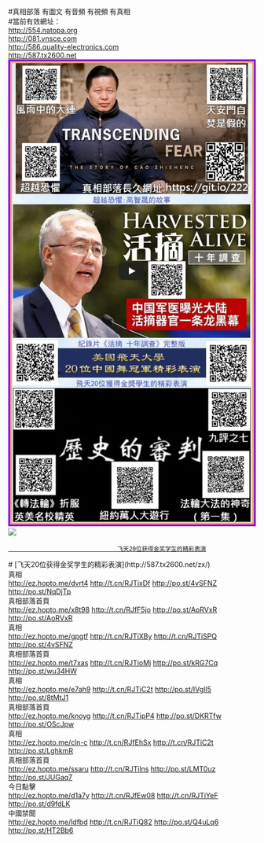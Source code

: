 

#真相部落 有圖文 有音頻 有視頻 有真相<br>
#當前有效網址：<br>
http://554.natopa.org<br>
http://081.vnsce.com<br>
http://586.quality-electronics.com<br>
http://587.tx2600.net<br>
<a href="https://git.io/222"><img src="kcsOH10artJudge.jpg"></a>
<a href="http://587.tx2600.net/zx/" target="_blank"><img src="http://587.tx2600.net/pic/2016/11/p7829911a215010452.jpg">

                                   飞天20位获得金奖学生的精彩表演
</a>
# [飞天20位获得金奖学生的精彩表演](http://587.tx2600.net/zx/)

<div class="linkbox"><div class="title">真相<div id="url">  <a href="http://ez.hopto.me/dvrt4" target=_blank>http://ez.hopto.me/dvrt4</a>    <a href="http://t.cn/RJTixDf" target=_blank>http://t.cn/RJTixDf</a>    <a href="http://po.st/4vSFNZ" target=_blank>http://po.st/4vSFNZ</a>    <a href="http://po.st/NqDjTp" target=_blank>http://po.st/NqDjTp</a>  </div></div><div class="title">真相部落首頁<div id="url">  <a href="http://ez.hopto.me/x8t98" target=_blank>http://ez.hopto.me/x8t98</a>    <a href="http://t.cn/RJfF5jo" target=_blank>http://t.cn/RJfF5jo</a>    <a href="http://po.st/AoRVxR" target=_blank>http://po.st/AoRVxR</a>    <a href="http://po.st/AoRVxR" target=_blank>http://po.st/AoRVxR</a>  </div></div><div class="title">真相<div id="url">  <a href="http://ez.hopto.me/gpgtf" target=_blank>http://ez.hopto.me/gpgtf</a>    <a href="http://t.cn/RJTiXBy" target=_blank>http://t.cn/RJTiXBy</a>    <a href="http://t.cn/RJTiSPQ" target=_blank>http://t.cn/RJTiSPQ</a>    <a href="http://po.st/4vSFNZ" target=_blank>http://po.st/4vSFNZ</a>  </div></div><div class="title">真相部落首頁<div id="url">  <a href="http://ez.hopto.me/t7xas" target=_blank>http://ez.hopto.me/t7xas</a>    <a href="http://t.cn/RJTioMj" target=_blank>http://t.cn/RJTioMj</a>    <a href="http://po.st/kRG7Cq" target=_blank>http://po.st/kRG7Cq</a>    <a href="http://po.st/wu34HW" target=_blank>http://po.st/wu34HW</a>  </div></div><div class="title">真相<div id="url">  <a href="http://ez.hopto.me/e7ah9" target=_blank>http://ez.hopto.me/e7ah9</a>    <a href="http://t.cn/RJTiC2t" target=_blank>http://t.cn/RJTiC2t</a>    <a href="http://po.st/IVglI5" target=_blank>http://po.st/IVglI5</a>    <a href="http://po.st/8tMtJ1" target=_blank>http://po.st/8tMtJ1</a>  </div></div><div class="title">真相部落首頁<div id="url">  <a href="http://ez.hopto.me/knoyg" target=_blank>http://ez.hopto.me/knoyg</a>    <a href="http://t.cn/RJTipP4" target=_blank>http://t.cn/RJTipP4</a>    <a href="http://po.st/DKRTfw" target=_blank>http://po.st/DKRTfw</a>    <a href="http://po.st/OScJpw" target=_blank>http://po.st/OScJpw</a>  </div></div><div class="title">真相<div id="url">  <a href="http://ez.hopto.me/cln-c" target=_blank>http://ez.hopto.me/cln-c</a>    <a href="http://t.cn/RJfEhSx" target=_blank>http://t.cn/RJfEhSx</a>    <a href="http://t.cn/RJTiC2t" target=_blank>http://t.cn/RJTiC2t</a>    <a href="http://po.st/LghkmR" target=_blank>http://po.st/LghkmR</a>  </div></div><div class="title">真相部落首頁<div id="url">  <a href="http://ez.hopto.me/ssaru" target=_blank>http://ez.hopto.me/ssaru</a>    <a href="http://t.cn/RJTilns" target=_blank>http://t.cn/RJTilns</a>    <a href="http://po.st/LMT0uz" target=_blank>http://po.st/LMT0uz</a>    <a href="http://po.st/JUGaq7" target=_blank>http://po.st/JUGaq7</a>  </div></div><div class="title">今日點擊<div id="url">  <a href="http://ez.hopto.me/d1a7y" target=_blank>http://ez.hopto.me/d1a7y</a>    <a href="http://t.cn/RJfEw08" target=_blank>http://t.cn/RJfEw08</a>    <a href="http://t.cn/RJTiYeF" target=_blank>http://t.cn/RJTiYeF</a>    <a href="http://po.st/d9fdLK" target=_blank>http://po.st/d9fdLK</a>  </div></div><div class="title">中國禁聞<div id="url">  <a href="http://ez.hopto.me/ldfbd" target=_blank>http://ez.hopto.me/ldfbd</a>    <a href="http://t.cn/RJTiQ82" target=_blank>http://t.cn/RJTiQ82</a>    <a href="http://po.st/Q4uLq6" target=_blank>http://po.st/Q4uLq6</a>    <a href="http://po.st/HT2Bb6" target=_blank>http://po.st/HT2Bb6</a>  </div></div></div>

